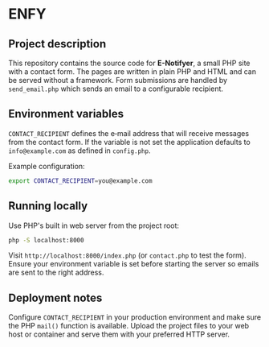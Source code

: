 # ENFY

## Project description

This repository contains the source code for **E-Notifyer**, a small PHP site with a contact form. The pages are written in plain PHP and HTML and can be served without a framework. Form submissions are handled by `send_email.php` which sends an email to a configurable recipient.

## Environment variables

`CONTACT_RECIPIENT` defines the e‑mail address that will receive messages from the contact form. If the variable is not set the application defaults to `info@example.com` as defined in `config.php`.

Example configuration:

```bash
export CONTACT_RECIPIENT=you@example.com
```

## Running locally

Use PHP's built in web server from the project root:

```bash
php -S localhost:8000
```

Visit `http://localhost:8000/index.php` (or `contact.php` to test the form). Ensure your environment variable is set before starting the server so emails are sent to the right address.

## Deployment notes

Configure `CONTACT_RECIPIENT` in your production environment and make sure the PHP `mail()` function is available. Upload the project files to your web host or container and serve them with your preferred HTTP server.
